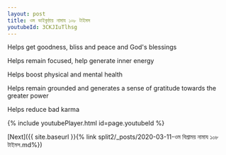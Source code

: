 ```yaml
---
layout: post
title: ওম ভাইকুন্ঠায় নামায ১০৮ টাইমস
youtubeId: 3CKJIuTlhsg
---
```

 
 
Helps get goodness, bliss and peace and God's blessings
 
Helps remain focused, help generate inner energy 
 
Helps boost physical and mental health 
 
Helps remain grounded and generates a sense of gratitude towards the greater power 
 
Helps reduce bad karma
 
 
 
 


{% include youtubePlayer.html id=page.youtubeId %}
 
[Next]({{ site.baseurl }}{% link  split2/_posts/2020-03-11-ওম বিশ্ৰাময় নামায ১০৮ টাইমস.md%})
 
